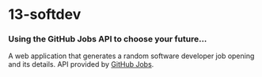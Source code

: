 # 13-softdev

### Using the GitHub Jobs API to choose your future...
A web application that generates a random software developer job opening and its details. API provided by [GitHub Jobs](https://jobs.github.com/api).
